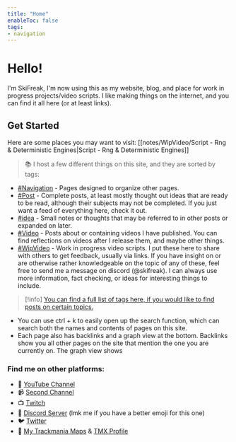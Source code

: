 ```yaml
---
title: "Home"
enableToc: false
tags:
- navigation
---
```

# Hello!
I'm SkiFreak, I'm now using this as my website, blog, and place for work in progress projects/video scripts. I like making things on the internet, and you can find it all here (or at least links).
## Get Started
Here are some places you may want to visit:
[[notes/WipVideo/Script - Rng & Deterministic Engines|Script - Rng & Deterministic Engines]]

> 📚 I host a few different things on this site, and they are sorted by tags:
- [#Navigation](https://ski-freak.github.io/quartz/tags/navigation/) - Pages designed to organize other pages.
- [#Post](https://ski-freak.github.io/quartz/tags/post/) - Complete posts, at least mostly thought out ideas that are ready to be read, although their subjects may not be completed. If you just want a feed of everything here, check it out.
- [#idea](https://ski-freak.github.io/quartz/tags/idea/) - Small notes or thoughts that may be referred to in other posts or expanded on later.
- [#Video](https://ski-freak.github.io/quartz/tags/video/) - Posts about or containing videos I have published. You can find reflections on videos after I release them, and maybe other things.
- [#WipVideo](https://ski-freak.github.io/quartz/tags/wipvideo/) - Work in progress video scripts. I put these here to share with others to get feedback, usually via links. If you have insight on or are otherwise rather knowledgeable on the topic of any of these, feel free to send me a message on discord (@skifreak). I can always use more information, fact checking, or ideas for interesting things to include.

> [!info]
[You can find a full list of tags here, if you would like to find posts on certain topics.](https://ski-freak.github.io/quartz/tags/)

- You can use ctrl + k to easily open up the search function, which can search both the names and contents of pages on this site.
- Each page also has backlinks and a graph view at the bottom. Backlinks show you all other pages on the site that mention the one you are currently on. The graph view shows 
### Find me on other platforms:
- 🎥 [YouTube Channel](https://www.youtube.com/@Ski_Freak/featured)
- 📹 [Second Channel](https://www.youtube.com/@SkiFreakTM)
- 📺 [Twitch](https://www.twitch.tv/that_ski_freak)
- 📰 [Discord Server](https://discord.gg/sRB54zg) (lmk me if you have a better emoji for this one)
- 🐦 [Twitter](https://twitter.com/That_Ski_Freak)
- 🚗 [My Trackmania Maps](https://www.youtube.com/@ThatSkiFreak/videos) & [TMX Profile](https://trackmania.exchange/user/profile/27633)

